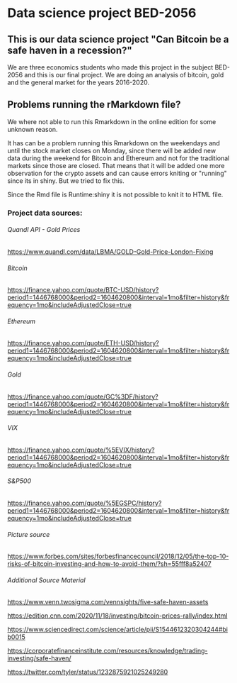 # Data science project BED-2056

## This is our data science project "Can Bitcoin be a safe haven in a recession?"
We are three economics students who made this project in the subject BED-2056 and this is our final project. We are doing an analysis of bitcoin, gold and the general market for the years 2016-2020. 

## Problems running the rMarkdown file? 

We where not able to run this Rmarkdown in the online edition for some unknown reason.

It has can be a problem running this Rmarkdown on the weekendays and until the stock market closes on Monday, since there will be added new data during the weekend for Bitcoin and Ethereum and not for the traditional markets since those are closed. That means that it will be added one more observation for the crypto assets and can cause errors kniting or "running" since its in shiny. But we tried to fix this. 

Since the Rmd file is Runtime:shiny it is not possible to knit it to HTML file. 


### Project data sources:

###### Quandl API - Gold Prices
https://www.quandl.com/data/LBMA/GOLD-Gold-Price-London-Fixing

###### Bitcoin
https://finance.yahoo.com/quote/BTC-USD/history?period1=1446768000&period2=1604620800&interval=1mo&filter=history&frequency=1mo&includeAdjustedClose=true

###### Ethereum
https://finance.yahoo.com/quote/ETH-USD/history?period1=1446768000&period2=1604620800&interval=1mo&filter=history&frequency=1mo&includeAdjustedClose=true

###### Gold
https://finance.yahoo.com/quote/GC%3DF/history?period1=1446768000&period2=1604620800&interval=1mo&filter=history&frequency=1mo&includeAdjustedClose=true

###### VIX
https://finance.yahoo.com/quote/%5EVIX/history?period1=1446768000&period2=1604620800&interval=1mo&filter=history&frequency=1mo&includeAdjustedClose=true

###### S&P500
https://finance.yahoo.com/quote/%5EGSPC/history?period1=1446768000&period2=1604620800&interval=1mo&filter=history&frequency=1mo&includeAdjustedClose=true

###### Picture source
https://www.forbes.com/sites/forbesfinancecouncil/2018/12/05/the-top-10-risks-of-bitcoin-investing-and-how-to-avoid-them/?sh=55fff8a52407

###### Additional Source Material

https://www.venn.twosigma.com/vennsights/five-safe-haven-assets

https://edition.cnn.com/2020/11/18/investing/bitcoin-prices-rally/index.html

https://www.sciencedirect.com/science/article/pii/S1544612320304244#bib0015

https://corporatefinanceinstitute.com/resources/knowledge/trading-investing/safe-haven/

https://twitter.com/tyler/status/1232875921025249280



